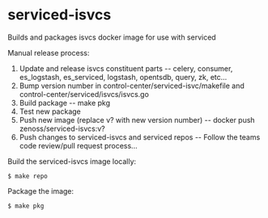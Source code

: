 serviced-isvcs
==============

Builds and packages isvcs docker image for use with serviced


Manual release process:
1. Update and release isvcs constituent parts -- celery, consumer, es_logstash,
   es_serviced, logstash, opentsdb, query, zk, etc...
2. Bump version number in control-center/serviced-isvc/makefile and
   control-center/serviced/isvcs/isvcs.go
3. Build package -- make pkg
4. Test new package
5. Push new image (replace v? with new version number) --
   docker push zenoss/serviced-isvcs:v?
6. Push changes to serviced-isvcs and serviced repos --
   Follow the teams code review/pull request process...

Build the serviced-isvcs image locally:
```
$ make repo
```

Package the image:
```
$ make pkg
```
